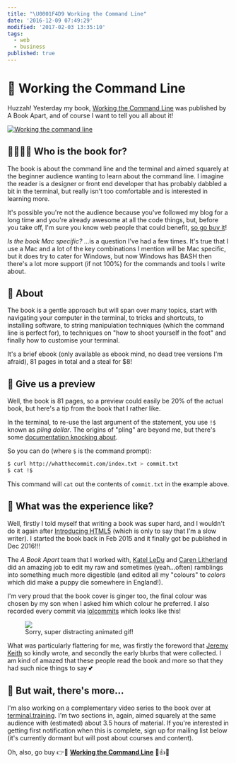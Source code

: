 ```yaml
---
title: "\U0001F4D9 Working the Command Line"
date: '2016-12-09 07:49:29'
modified: '2017-02-03 13:35:10'
tags:
  - web
  - business
published: true
---
```

# 📙 Working the Command Line

Huzzah! Yesterday my book, [Working the Command Line](https://abookapart.com/products/working-the-command-line) was published by A Book Apart, and of course I want to tell you all about it!

<!--more-->

[![Working the command line](/images/aba-cli.jpg)](https://abookapart.com/products/working-the-command-line)

## 👨‍👩‍👧‍👦 Who is the book for?

The book is about the command line and the terminal and aimed squarely at the beginner audience wanting to learn about the command line. I imagine the reader is a designer or front end developer that has probably dabbled a bit in the terminal, but really isn't too comfortable and is interested in learning more.

It's possible you're not the audience because you've followed my blog for a long time and you're already awesome at all the code things, but, before you take off, I'm sure you know web people that could benefit, [so go buy it](https://abookapart.com/products/working-the-command-line)!

*Is the book Mac specific?* …is a question I've had a few times. It's true that I use a Mac and a lot of the key combinations I mention will be Mac specific, but it does try to cater for Windows, but now Windows has BASH then there's a lot more support (if not 100%) for the commands and tools I write about.

## 💁 About

The book is a gentle approach but will span over many topics, start with navigating your computer in the terminal, to tricks and shortcuts, to installing software, to string manipulation techniques (which the command line is perfect for), to techniques on "how to shoot yourself in the foot" and finally how to customise your terminal.

It's a brief ebook (only available as ebook mind, no dead tree versions I'm afraid), 81 pages in total and a steal for $8!

## 👀 Give us a preview

Well, the book is 81 pages, so a preview could easily be 20% of the actual book, but here's a tip from the book that I rather like.

In the terminal, to re-use the last argument of the statement, you use `!$` known as _pling dollar_. The origins of "pling" are beyond me, but there's some [documentation knocking about](http://www.outpost9.com/reference/jargon/jargon_16.html#TAG43).

So you can do (where `$` is the command prompt):

```bash
$ curl http://whatthecommit.com/index.txt > commit.txt
$ cat !$
```

This command will `cat` out the contents of `commit.txt` in the example above.

## 👴 What was the experience like?

Well, firstly I told myself that writing a book was super hard, and I wouldn't do it again after [Introducing HTML5](https://www.amazon.com/Introducing-HTML5-Voices-That-Matter/dp/0321784421/ref=sr_1_1?ie=UTF8&qid=1481234409&sr=8-1) (which is only to say that I'm a slow writer). I started the book back in Feb 2015 and it finally got be published in Dec 2016!!!

The *A Book Apart* team that I worked with, [Katel LeDu](https://twitter.com/theledu) and [Caren Litherland](https://twitter.com/litherland) did an amazing job to edit my raw and sometimes (yeah…often) ramblings into something much more digestible (and edited all my "colours" to _colors_ which did make a puppy die somewhere in England!).

I'm very proud that the book cover is ginger too, the final colour was chosen by my son when I asked him which colour he preferred. I also recorded every commit via [lolcommits](https://github.com/mroth/lolcommits) which looks like this!

<figure><img src="/images/cli-book.gif">
<figcaption>Sorry, super distracting animated gif!</figcaption></figure>

What was particularly flattering for me, was firstly the foreword that [Jeremy Keith](https://adactio.com) so kindly wrote, and secondly the early blurbs that were collected. I am kind of amazed that these people read the book and more so that they had such nice things to say 💕

## 🎥 But wait, there's more…

I'm also working on a complementary video series to the book over at [terminal.training](https://terminal.training). I'm two sections in, again, aimed squarely at the same audience with (estimated) about 3.5 hours of material. If you're interested in getting first notification when this is complete, sign up for mailing list below (it's currently dormant but will post about courses and content).

Oh, also, go buy 👉📙 [**Working the Command Line**](https://abookapart.com/products/working-the-command-line) 🙏👍😍
